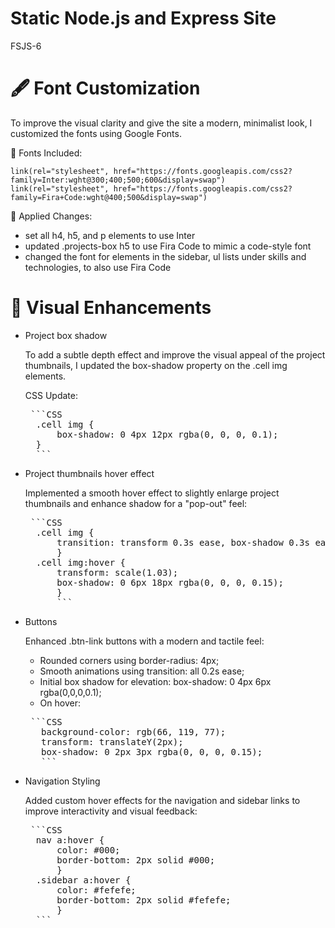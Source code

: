 # Static Node.js and Express Site
FSJS-6

# 🖋 Font Customization
To improve the visual clarity and give the site a modern, minimalist look, I customized the fonts using Google Fonts.

🔗 Fonts Included:

    link(rel="stylesheet", href="https://fonts.googleapis.com/css2?family=Inter:wght@300;400;500;600&display=swap")
    link(rel="stylesheet", href="https://fonts.googleapis.com/css2?family=Fira+Code:wght@400;500&display=swap")

🎨 Applied Changes:
 - set all h4, h5, and p elements to use Inter
 - updated .projects-box h5 to use Fira Code to mimic a code-style font
 - changed the font for elements in the sidebar, ul lists under skills and technologies, to also use Fira Code


# 🎨 Visual Enhancements

* Project box shadow

    To add a subtle depth effect and improve the visual appeal of the project thumbnails, I updated the box-shadow property on the .cell img elements.

    CSS Update:
    <pre> ```CSS 
    .cell img { 
        box-shadow: 0 4px 12px rgba(0, 0, 0, 0.1); 
    } 
    ``` </pre>

* Project thumbnails hover effect

    Implemented a smooth hover effect to slightly enlarge project thumbnails and enhance shadow for a "pop-out" feel:
    <pre> ```CSS 
    .cell img { 
        transition: transform 0.3s ease, box-shadow 0.3s ease; 
        } 
    .cell img:hover { 
        transform: scale(1.03); 
        box-shadow: 0 6px 18px rgba(0, 0, 0, 0.15); 
        } 
        ``` </pre>

* Buttons

    Enhanced .btn-link buttons with a modern and tactile feel:
    - Rounded corners using border-radius: 4px;
    - Smooth animations using transition: all 0.2s ease;
    - Initial box shadow for elevation: box-shadow: 0 4px 6px rgba(0,0,0,0.1);
    - On hover:
     <pre> ```CSS 
     background-color: rgb(66, 119, 77); 
     transform: translateY(2px); 
     box-shadow: 0 2px 3px rgba(0, 0, 0, 0.15); 
     ``` </pre>

* Navigation Styling

    Added custom hover effects for the navigation and sidebar links to improve interactivity and visual feedback:
    <pre> ```CSS 
    nav a:hover { 
        color: #000; 
        border-bottom: 2px solid #000; 
        } 
    .sidebar a:hover { 
        color: #fefefe; 
        border-bottom: 2px solid #fefefe; 
        } 
    ``` </pre>